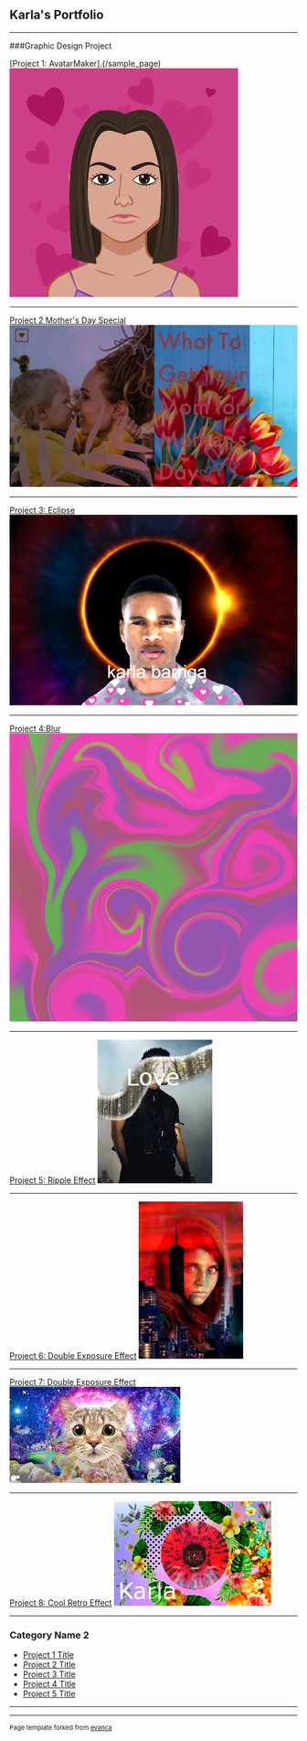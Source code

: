 ## Karla's Portfolio

---

###Graphic Design Project

[Project 1: AvatarMaker].(/sample_page)
<img src="images/AvatarMaker (2).png?raw=true"/>

---
[Project 2 Mother's Day Special](/pdf/sample_presentation.pdf)
<img src="images/motherday.png?raw=true"/>

---
[Project 3: Eclipse](http://example.com/)
<img src="images/man.png?raw=true"/>

---
[Project 4:Blur](http://example.com/)
<img src="images/swirls.png?raw=true"/>

---
[Project 5: Ripple Effect](http://example.com/)
<img src="images/mantree.png?raw=true"/>

---
[Project 6: Double Exposure Effect](http://example.com/)
<img src="images/IMG_4801.png?raw=true"/>

---
[Project 7: Double Exposure Effect](http://example.com/)
<img src="images/0D2E9F0F-E730-42CF-860A-128D7118E1C1.png?raw=true"/>

---
[Project 8: Cool Retro Effect](http://example.com/)
<img src="images/8B52BFF8-FAAD-4560-B56F-41046667A050.png?raw=true"/>

---



### Category Name 2

- [Project 1 Title](http://example.com/)
- [Project 2 Title](http://example.com/)
- [Project 3 Title](http://example.com/)
- [Project 4 Title](http://example.com/)
- [Project 5 Title](http://example.com/)

---




---
<p style="font-size:11px">Page template forked from <a href="https://github.com/evanca/quick-portfolio">evanca</a></p>
<!-- Remove above link if you don't want to attibute -->
